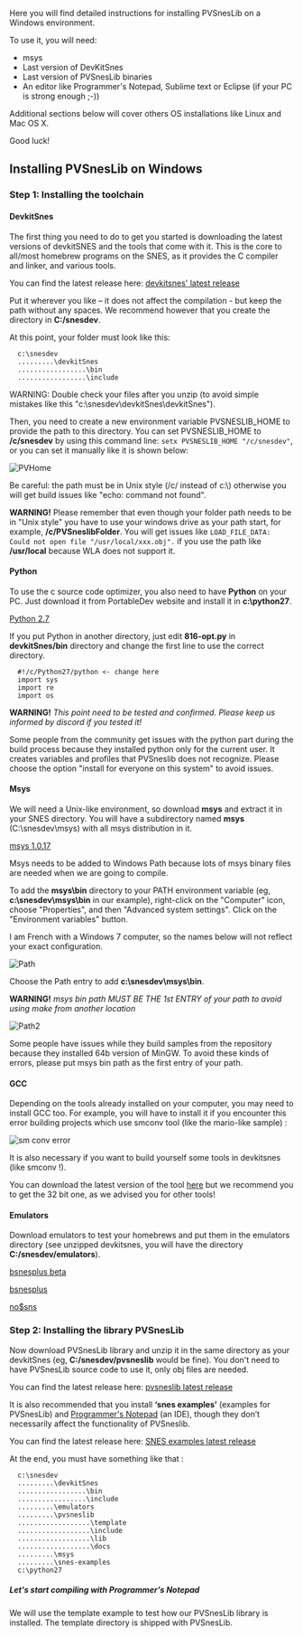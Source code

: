 Here you will find detailed instructions for installing PVSnesLib on a Windows environment. 
 
To use it, you will need:  
  * msys  
  * Last version of DevKitSnes 
  * Last version of PVSnesLib binaries  
  * An editor like Programmer's Notepad, Sublime text or Eclipse (if your PC is strong enough ;-))  

Additional sections below will cover others OS installations like Linux and Mac OS X.  

Good luck!  

## Installing PVSnesLib on Windows

### Step 1: Installing the toolchain

#### DevkitSnes

The first thing you need to do to get you started is downloading the latest versions of devkitSNES and the tools that come with it. This is the core to all/most homebrew programs on the SNES, as it provides the C compiler and linker, and various tools.  

You can find the latest release here: [devkitsnes' latest release](https://github.com/alekmaul/pvsneslib/releases/latest)  

Put it wherever you like – it does not affect the compilation - but keep the path without any spaces.
We recommend however that you create the directory in **C:/snesdev**.

At this point, your folder must look like this:
```
  c:\snesdev
  .........\devkitSnes
  .................\bin
  .................\include
```

WARNING: Double check your files after you unzip (to avoid simple mistakes like this "c:\snesdev\devkitSnes\devkitSnes").

Then, you need to create a new environment variable PVSNESLIB_HOME to provide the path to this directory.
You can set PVSNESLIB_HOME to **/c/snesdev** by using this command line:
`setx PVSNESLIB_HOME "/c/snesdev"`, or you can set it manually like it is shown below:

![PVHome](https://www.portabledev.com/wp-content/uploads/2020/12/home_var.png)

Be careful: the path must be in Unix style (/c/ instead of c:\\) otherwise you will get build issues like "echo: command not found".

**WARNING!** Please remember that even though your folder path needs to be in "Unix style" you have to use your windows drive as your path start, for example, **/c/PVSneslibFolder**.
You will get issues like `LOAD_FILE_DATA: Could not open file "/usr/local/xxx.obj".` if you use the path like **/usr/local** because WLA does not support it.

#### Python

To use the c source code optimizer, you also need to have **Python** on your PC. Just download it from PortableDev website and install it in **c:\python27**.

<a id="python27" href="https://www.portabledev.com/wp-content/files/python-2.7.9.msi">Python 2.7</a>

If you put Python in another directory, just edit **816-opt.py** in **devkitSnes/bin** directory and change the first line to use the correct directory.  
```
  #!/c/Python27/python <- change here
  import sys
  import re
  import os
```

**WARNING!** _This point need to be tested and confirmed. Please keep us informed by discord if you tested it!_

Some people from the community get issues with the python part during the build process because they installed python only for the current user. It creates variables and profiles that PVSneslib does not recognize. Please choose the option "install for everyone on this system" to avoid issues.

#### Msys

We will need a Unix-like environment, so download **msys**  and extract it in your SNES directory. You will have a subdirectory named **msys** (C:\snesdev\msys) with all msys distribution in it.

<a id="msys1017" href="https://www.portabledev.com/wp-content/files/msys-1.0.17.exe">msys 1.0.17</a>

Msys needs to be added to Windows Path because lots of msys binary files are needed when we are going to compile.  

To add the **msys\bin** directory to your PATH environment variable (eg,  **c:\snesdev\msys\bin** in our example), right-click on the "Computer" icon, choose "Properties", and then "Advanced system settings". Click on the "Environment variables" button. 
 
I am French with a Windows 7 computer, so the names below will not reflect your exact configuration.

![Path](http://www.portabledev.com/wp-content/uploads/2018/02/pn_tools_04.jpg)

Choose the Path entry to add **c:\snesdev\msys\bin**.  

**WARNING!** _msys bin path MUST BE THE 1st ENTRY of your path to avoid using make from another location_

![Path2](https://www.portabledev.com/wp-content/uploads/2021/06/msyspath.png)

Some people have issues while they build samples from the repository because they installed 64b version of MinGW. To avoid these kinds of errors, please put msys bin path as the first entry of your path.

#### GCC 

Depending on the tools already installed on your computer, you may need to install GCC too.
For example, you will have to install it if you encounter this error building projects which use smconv tool (like the mario-like sample) :

![sm conv error](https://user-images.githubusercontent.com/981773/120016823-5e926300-bfe5-11eb-9ec3-c76223072ae0.png)

It is also necessary if you want to build yourself some tools in devkitsnes (like smconv !).

You can download the latest version of the tool [here](https://sourceforge.net/projects/tdm-gcc/) but we recommend you to get the 32 bit one, as we advised you for other tools!


#### Emulators  

Download emulators to test your homebrews and put them in the emulators directory (see unzipped devkitsnes, you will have the directory **C:/snesdev/emulators**).  

[bsnesplus beta](http://revenant1.net/bsnes-plus-benny-win64.zip)

[bsnesplus](https://github.com/devinacker/bsnes-plus/releases)

[no$sns](http://problemkaputt.de/sns.htm)

### Step 2: Installing the library PVSnesLib

Now download PVSnesLib library and unzip it in the same directory as your devkitSnes (eg, **C:/snesdev/pvsneslib** would be fine). You don't need to have PVSnesLib source code to use it, only obj files are needed.  

You can find the latest release here: [pvsneslib latest release](https://github.com/alekmaul/pvsneslib/releases/latest)  

It is also recommended that you install **‘snes examples’** (examples for PVSnesLib) and [Programmer's Notepad](http://www.pnotepad.org/download/) (an IDE), though they don’t necessarily affect the functionality of PVSneslib.

You can find the latest release here: [SNES examples latest release](https://github.com/alekmaul/pvsneslib/releases/latest)  

At the end, you must have something like that :  
```
  c:\snesdev
  .........\devkitSnes
  .................\bin
  .................\include
  .........\emulators
  .........\pvsneslib
  ..................\template
  ..................\include
  ..................\lib
  ..................\docs
  .........\msys
  .........\snes-examples
  c:\python27
```

##### Let's start compiling with Programmer's Notepad

We will use the template example to test how our PVSnesLib library is installed. The template directory is shipped with PVSnesLib.  
